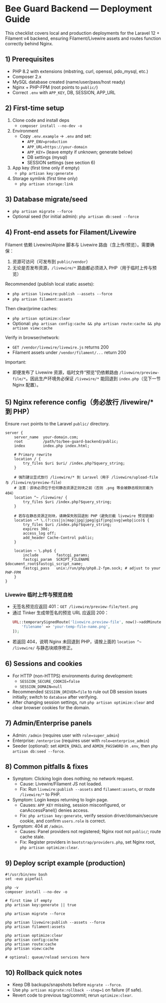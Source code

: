 # Bee Guard Backend — Deployment Guide

This checklist covers local and production deployments for the Laravel 12 + Filament v4 backend, ensuring Filament/Livewire assets and routes function correctly behind Nginx.

## 1) Prerequisites
- PHP 8.2 with extensions (mbstring, curl, openssl, pdo_mysql, etc.)
- Composer 2.x
- MySQL database created (name/user/pass/host ready)
- Nginx + PHP-FPM (root points to `public/`)
- Correct `.env` with `APP_KEY`, DB, SESSION, APP_URL

## 2) First-time setup
1. Clone code and install deps
   - `composer install --no-dev -o`
2. Environment
   - Copy `.env.example` → `.env` and set:
     - `APP_ENV=production`
     - `APP_URL=https://your-domain`
     - `APP_KEY=` (leave empty if unknown; generate below)
     - DB settings (mysql)
     - SESSION settings (see section 6)
3. App key (first time only if empty)
   - `php artisan key:generate`
4. Storage symlink (first time only)
   - `php artisan storage:link`

## 3) Database migrate/seed
- `php artisan migrate --force`
- Optional seed (for initial admin): `php artisan db:seed --force`

## 4) Front-end assets for Filament/Livewire
Filament 依赖 Livewire/Alpine 脚本与 Livewire 路由（含上传/预览）。需要确保：
1) 资源可访问（可发布到 `public/vendor`）
2) 无论是否发布资源，`/livewire/*` 路由都必须进入 PHP（用于临时上传与预览）

Recommended (publish local static assets):
- `php artisan livewire:publish --assets --force`
- `php artisan filament:assets`

Then clear/prime caches:
- `php artisan optimize:clear`
- Optional: `php artisan config:cache && php artisan route:cache && php artisan view:cache`

Verify in browser/network:
- `GET /vendor/livewire/livewire.js` returns 200
- Filament assets under `/vendor/filament/...` return 200

Important:
- 即便发布了 Livewire 资源，临时文件“预览”仍依赖路由 `/livewire/preview-file/*`。因此生产环境务必保证 `/livewire/*` 能回退到 `index.php`（见下一节 Nginx 配置）。

## 5) Nginx reference config（务必放行 /livewire/* 到 PHP）
Ensure `root` points to the Laravel `public/` directory.

```
server {
    server_name  your-domain.com;
    root         /path/to/bee-guard-backend/public;
    index        index.php index.html;

    # Primary rewrite
    location / {
        try_files $uri $uri/ /index.php?$query_string;
    }

    # 强烈建议显式放行 /livewire/* 到 Laravel（用于 /livewire/upload-file 与 /livewire/preview-file）
    # 注意：该块必须位于任何静态资源正则块之前（否则 .png 等会被静态规则拦截为 404）
    location ^~ /livewire/ {
        try_files $uri /index.php?$query_string;
    }

    # 若存在静态资源正则块，请确保失败回退到 PHP（避免拦截 livewire 预览链接）
    location ~* \.(?:css|js|map|jpg|jpeg|gif|png|svg|webp|ico)$ {
        try_files $uri /index.php?$query_string;
        expires 30d;
        access_log off;
        add_header Cache-Control public;
    }

    location ~ \.php$ {
        include        fastcgi_params;
        fastcgi_param  SCRIPT_FILENAME $document_root$fastcgi_script_name;
        fastcgi_pass   unix:/run/php/php8.2-fpm.sock; # adjust to your PHP-FPM
    }
}
```

### Livewire 临时上传与预览自检
- 无签名预览应返回 401：`GET /livewire/preview-file/test.png`
- 通过 Tinker 生成带签名的预览 URL 应返回 200：
  ```php
  URL::temporarySignedRoute('livewire.preview-file', now()->addMinutes(30)->endOfHour(), [
      'filename' => 'your-temp-file-name.png',
  ]);
  ```
- 若返回 404，说明 Nginx 未回退到 PHP，请按上面的 `location ^~ /livewire/` 与静态块顺序修正。

## 6) Sessions and cookies
- For HTTP (non-HTTPS) environments during development:
  - `SESSION_SECURE_COOKIE=false`
  - `SESSION_DOMAIN=null`
- Recommended `SESSION_DRIVER=file` to rule out DB session issues initially; switch to `database` after verifying.
- After changing session settings, run `php artisan optimize:clear` and clear browser cookies for the domain.

## 7) Admin/Enterprise panels
- Admin: `/admin` (requires user with `role=super_admin`)
- Enterprise: `/enterprise` (requires user with `role=enterprise_admin`)
- Seeder (optional): set `ADMIN_EMAIL` and `ADMIN_PASSWORD` in `.env`, then `php artisan db:seed --force`.

## 8) Common pitfalls & fixes
- Symptom: Clicking login does nothing; no network request.
  - Cause: Livewire/Filament JS not loaded.
  - Fix: Run `livewire:publish --assets` and `filament:assets`, or route `/livewire/*` to PHP.
- Symptom: Login keeps returning to login page.
  - Causes: `APP_KEY` missing, session misconfigured, or canAccessPanel() denies access.
  - Fix: `php artisan key:generate`, verify session driver/domain/secure cookie, and confirm `users.role` is correct.
- Symptom: 404 at `/admin`.
  - Causes: Panel providers not registered; Nginx root not `public/`; route cache stale.
  - Fix: Register providers in `bootstrap/providers.php`, set Nginx root, `php artisan optimize:clear`.

## 9) Deploy script example (production)
```
#!/usr/bin/env bash
set -euo pipefail

php -v
composer install --no-dev -o

# first time if empty
php artisan key:generate || true

php artisan migrate --force

php artisan livewire:publish --assets --force
php artisan filament:assets

php artisan optimize:clear
php artisan config:cache
php artisan route:cache
php artisan view:cache

# optional: queue/reload services here
```

## 10) Rollback quick notes
- Keep DB backups/snapshots before `migrate --force`.
- Use `php artisan migrate:rollback --step=1` on failure (if safe).
- Revert code to previous tag/commit; rerun `optimize:clear`.
